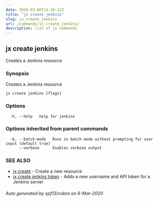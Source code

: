 ```yaml
---
date: 2020-03-06T14:30:12Z
title: "jx create jenkins"
slug: jx_create_jenkins
url: /commands/jx_create_jenkins/
description: list of jx commands
---
```

## jx create jenkins

Creates a Jenkins resource

### Synopsis

Creates a Jenkins resource

```
jx create jenkins [flags]
```

### Options

```
  -h, --help   help for jenkins
```

### Options inherited from parent commands

```
  -b, --batch-mode   Runs in batch mode without prompting for user input (default true)
      --verbose      Enables verbose output
```

### SEE ALSO

* [jx create](/commands/jx_create/)	 - Create a new resource
* [jx create jenkins token](/commands/jx_create_jenkins_token/)	 - Adds a new username and API token for a Jenkins server

###### Auto generated by spf13/cobra on 6-Mar-2020
